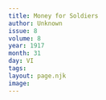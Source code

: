 ```yaml
---
title: Money for Soldiers
author: Unknown
issue: 8
volume: 8
year: 1917
month: 31
day: VI
tags:
layout: page.njk
image:
---
```

